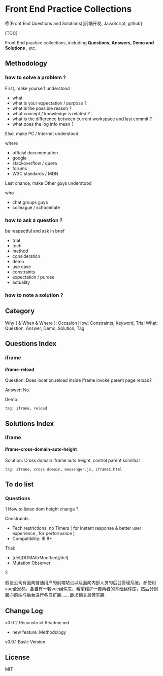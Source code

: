 # Front End Practice Collections 

@(Front End Questions and Solutions)[前端开发, JavaScript, github]

[TOC]

Front End practice collections, including **Questions,  Answers, Demo and Solutions** , etc.

## Methodology

### how to solve a  problem ?

First, make yourself understood

- what 
 - what is your expectation / purpose ? 
 - what is the possible reason ?
 - what concept / knowledge is related ? 
 - what is the difference between current workspace and last commit ?
 - what does the log info mean ? 

Else, make PC / Internet understood

where
- official documentation
- google 
- stackoverflow / quora
- forums
- W3C standards / MDN


Last chance, make Other guys understood

who
- chat groups guys
- colleague / schoolmate


### how to ask a question ?

be respectful and ask in brief 

- trial 
 - tech
 - method
 - consideration
- demo
- use case 
- constraints
- expectation / purose
- actuality

### how to note a solution ?


## Category 

Why ( & When & Where ): Occasion
How: Constraints, Keyword, Trial
What: Question, Answer, Demo, Solution, Tag 

## Questions Index

### iframe

#### iframe-reload 

Question:  Does location.reload inside iframe invoke parent page reload?

Answer:  No. 

Demo: 

`tag: iframe, reload`


## Solutions Index

### iframe 

#### iframe-cross-domain-auto-height

Solution: Cross domain iframe auto height, control parent scrollbar

`tag: iframe, cross domain, messenger.js, iframeC.html`



## To do list

### Questions

1 How to listen dom height change ?

Constraints: 

- Tech restrictions: no Timers ( for instant response & better user experience , for performance )
- Compatibility: IE 8+

Trial: 

- [del]DOMAttrModified[/del]
- Mutation Observer


2 

假设公司有面向普通用户的前端站点以及面向内部人员的后台管理系统，都使用vue全家桶，各自有一套vue组件库，希望维护一套两者的基础组件库，然后分别面向前端与后台进行各自扩展…… 跪求相关最佳实践 

## Change Log

v0.0.2 Reconstruct Readme.md

- new feature: Methodology

v0.0.1 Basic Version

## License

MIT
